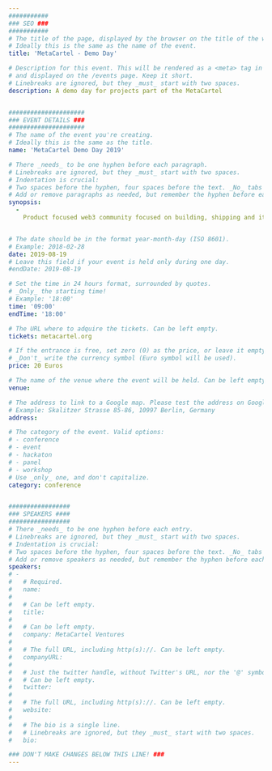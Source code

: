 ```yaml
---
###########
### SEO ###
###########
# The title of the page, displayed by the browser on the title of the window.
# Ideally this is the same as the name of the event.
title: 'MetaCartel - Demo Day'

# Description for this event. This will be rendered as a <meta> tag in the HTML,
# and displayed on the /events page. Keep it short.
# Linebreaks are ignored, but they _must_ start with two spaces.
description: A demo day for projects part of the MetaCartel


#####################
### EVENT DETAILS ###
#####################
# The name of the event you're creating.
# Ideally this is the same as the title.
name: 'MetaCartel Demo Day 2019'

# There _needs_ to be one hyphen before each paragraph.
# Linebreaks are ignored, but they _must_ start with two spaces.
# Indentation is crucial:
# Two spaces before the hyphen, four spaces before the text. _No_ tabs allowed.
# Add or remove paragraphs as needed, but remember the hyphen before each entry.
synopsis:
  -
    Product focused web3 community focused on building, shipping and iterating on user facing products. We are the infamous el cartel de la meta.


# The date should be in the format year-month-day (ISO 8601).
# Example: 2018-02-28
date: 2019-08-19
# Leave this field if your event is held only during one day.
#endDate: 2019-08-19

# Set the time in 24 hours format, surrounded by quotes.
# _Only_ the starting time!
# Example: '18:00'
time: '09:00'
endTime: '18:00'

# The URL where to adquire the tickets. Can be left empty.
tickets: metacartel.org

# If the entrance is free, set zero (0) as the price, or leave it empty.
# _Don't_ write the currency symbol (Euro symbol will be used).
price: 20 Euros

# The name of the venue where the event will be held. Can be left empty.
venue:

# The address to link to a Google map. Please test the address on Google Maps.
# Example: Skalitzer Strasse 85-86, 10997 Berlin, Germany
address:

# The category of the event. Valid options:
# - conference
# - event
# - hackaton
# - panel
# - workshop
# Use _only_ one, and don't capitalize.
category: conference


#################
### SPEAKERS ####
#################
# There _needs_ to be one hyphen before each entry.
# Linebreaks are ignored, but they _must_ start with two spaces.
# Indentation is crucial:
# Two spaces before the hyphen, four spaces before the text. _No_ tabs allowed.
# Add or remove speakers as needed, but remember the hyphen before each entry.
speakers:
# -
#   # Required.
#   name:
#
#   # Can be left empty.
#   title:
#
#   # Can be left empty.
#   company: MetaCartel Ventures
#
#   # The full URL, including http(s)://. Can be left empty.
#   companyURL:
#
#   # Just the twitter handle, without Twitter's URL, nor the '@' symbol.
#   # Can be left empty.
#   twitter:
#
#   # The full URL, including http(s)://. Can be left empty.
#   website:
#
#   # The bio is a single line.
#   # Linebreaks are ignored, but they _must_ start with two spaces.
#   bio:

### DON'T MAKE CHANGES BELOW THIS LINE! ###
---
```

<!-- ### DON'T MAKE CHANGES BELOW THIS LINE! ### -->

<Event-Content/>
